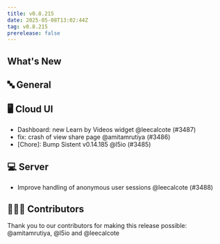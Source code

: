 ```yaml
---
title: v0.8.215
date: 2025-05-08T13:02:44Z
tag: v0.8.215
prerelease: false
---
```


## What's New
## 🔤 General
## 🖥 Cloud UI

- Dashboard: new Learn by Videos widget @leecalcote (#3487)
- fix: crash of view share page @amitamrutiya (#3486)
- [Chore]: Bump Sistent v0.14.185 @l5io (#3485)

## 💻 Server

- Improve handling of anonymous user sessions @leecalcote (#3488)

## 👨🏽‍💻 Contributors

Thank you to our contributors for making this release possible:
@amitamrutiya, @l5io and @leecalcote

